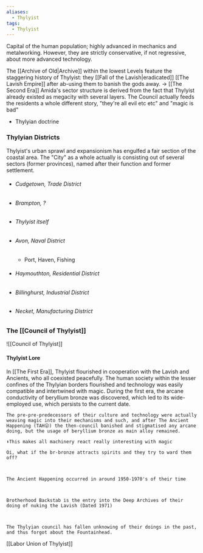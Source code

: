 ```yaml
---
aliases:
  - Thylyist
tags:
  - Thylyist
---
```

Capital of the human population; highly advanced in mechanics and metalworking. However, they are strictly conservative, if not regressive, about more advanced technology. 

The [[Archive of Old|Archive]] within the lowest Levels feature the staggering history of Thylyist: they [[Fall of the Lavish|eradicated]] [[The Lavish Empire]] after ab-using them to banish the gods away. -> [[The Second Era]]
Amida's sector structure is derived from the fact that Thylyist already existed as megacity with several layers.
The Council actually feeds the residents a whole different story, "they're all evil etc etc" and "magic is bad"

-   Thylyian doctrine
### Thylyian Districts
Thylyist's urban sprawl and expansionism has engulfed a fair section of the coastal area. 
The "City" as a whole actually is consisting out of several sectors (former provinces), named after their function and former settlement. 
- ###### Cudgetown, Trade District
- ###### Brampton, ?
- ###### Thylyist itself
- ###### Avon, Naval District 
  - Port, Haven, Fishing
- ###### Haymouthton, Residential District
- ###### Billinghurst, Industrial District
- ###### Necket, Manufacturing District

### The [[Council of Thylyist]]
![[Council of Thylyist]]


#### Thylyist Lore
In [[The First Era]], Thylyist flourished in cooperation with the Lavish and Ancients, who all coexisted peacefully. The human society within the lesser confines of the Thylyian borders flourished and technology was easily compatible and intertwined with magic. 
During the first era, the arcane conductivity of beryllium bronze was discovered, which led to its wide-employed use, which persists to the current date. 

	The pre-pre-predecessors of their culture and technology were actually weaving magic into their mechanisms and such, and after The Ancient Happening (TAH😛) the then-council banished and stigmatised any arcane doing, but the usage of beryllium bronze as main alloy remained.
	
	⬆️This makes all machinery react really interesting with magic
	
	Oi, what if the br-bronze attracts spirits and they try to ward them off?
	
	 
	
	The Ancient Happening occurred in around 1950-1970's of their time
	
	 
	
	Brotherhood Backstab is the entry into the Deep Archives of their doing of nuking the Lavish (Dated 1971)
	
	 
	
	The Thylyian council has fallen unknowing of their doings in the past, and thus forgot about the Fountainhead.


[[Labor Union of Thylyist]]